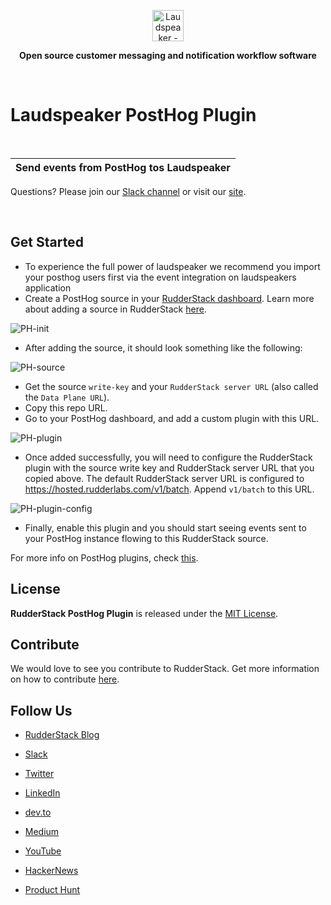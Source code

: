 <p align="center"><a  href="https://laudspeaker.com/"><img  src="https://user-images.githubusercontent.com/59817155/126267034-ae9870b7-9137-4f45-be65-d621b055a972.png"  alt="Laudspeaker - Open Source Customer Messaging Workflows"  height="50"/></a></p>


<p align="center"><b>Open source customer messaging and notification workflow software</b></p>

<br/>

  

#  Laudspeaker PostHog Plugin
<br>

  | **Send events from PostHog tos Laudspeaker** |
| :------------------------------------------------------------------------------------------------------------------------------------------------------------------------------------------------------------------------------------- |

  

Questions? Please join our [Slack channel](https://laudspeakerusers.slack.com/ssb/redirect) or visit our [site]((https://laudspeaker.com/)).

<br>

  
## Get Started

 - To experience the full power of laudspeaker we recommend you import your posthog users first via the event integration on laudspeakers application 
 -  Create a PostHog source in your [RudderStack dashboard](https://app.rudderstack.com/). Learn more about adding a source in RudderStack [here](https://docs.rudderstack.com/get-started/adding-source-and-destination-rudderstack).
   
 ![PH-init](https://github.com/rudderlabs/rudderstack-posthog-plugin/blob/master/images/PH-init.png)

 - After adding the source, it should look something like the following:

 ![PH-source](https://user-images.githubusercontent.com/59817155/109136455-2416f100-777e-11eb-83db-342bee7f119b.png)

 - Get the source `write-key` and your `RudderStack server URL` (also called the `Data Plane URL`).
 - Copy this repo URL.
 - Go to your PostHog dashboard, and add a custom plugin with this URL.

  ![PH-plugin](https://github.com/rudderlabs/rudderstack-posthog-plugin/blob/master/images/Screenshot%202021-02-22%20at%207.49.50%20PM.png)
  
 - Once added successfully, you will need to configure the RudderStack plugin with the source write key and RudderStack server URL that you copied above. The default RudderStack server URL is configured to https://hosted.rudderlabs.com/v1/batch. Append `v1/batch` to this URL.

 ![PH-plugin-config](https://github.com/rudderlabs/rudderstack-posthog-plugin/blob/master/images/Screenshot%202021-02-22%20at%207.50.55%20PM.png)

 - Finally, enable this plugin and you should start seeing events sent to your PostHog instance flowing to this RudderStack source.

  For more info on PostHog plugins, check [this](https://posthog.com/docs/plugins/overview).

## License

**RudderStack PostHog Plugin** is released under the [MIT License][mit_license].

## Contribute 

We would love to see you contribute to RudderStack. Get more information on how to contribute [here](CONTRIBUTING.md).

## Follow Us

-  [RudderStack Blog][rudderstack-blog]

-  [Slack][slack]

-  [Twitter][twitter]

-  [LinkedIn][linkedin]

-  [dev.to][devto]

-  [Medium][medium]

-  [YouTube][youtube]

-  [HackerNews][hackernews]

-  [Product Hunt][producthunt]

[slack]: https://resources.rudderstack.com/join-rudderstack-slack
[twitter]: https://twitter.com/rudderstack
[linkedin]: https://www.linkedin.com/company/rudderlabs/
[devto]: https://dev.to/rudderstack
[medium]: https://rudderstack.medium.com/
[youtube]: https://www.youtube.com/channel/UCgV-B77bV_-LOmKYHw8jvBw
[rudderstack-blog]: https://rudderstack.com/blog/
[hackernews]: https://news.ycombinator.com/item?id=21081756
[producthunt]: https://www.producthunt.com/posts/rudderstack
[agplv3_license]: https://www.gnu.org/licenses/agpl-3.0-standalone.html
[sspl_license]: https://www.mongodb.com/licensing/server-side-public-license
[mit_license]: https://opensource.org/licenses/MIT
[config-generator]: https://github.com/rudderlabs/config-generator
[config-generator-section]: https://github.com/rudderlabs/rudder-server/blob/master/README.md#rudderstack-config-generator
[rudder-logo]: https://repository-images.githubusercontent.com/197743848/b352c900-dbc8-11e9-9d45-4deb9274101f
